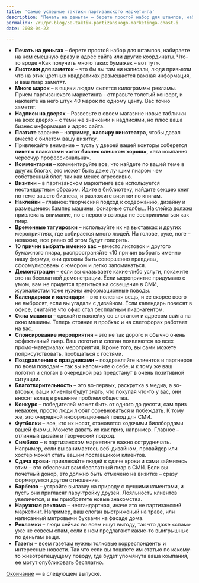 ```yaml
---
title: 'Самые успешные тактики партизанского маркетинга'
description: 'Печать на деньгах – берете простой набор для штампов, набираете на нем смешную фразу и адрес сайта или другие координаты. Что-то вроде «Как получить много таких бумажек – вот тут».'
permalink: /ru/pr-blog/50-taktik-partizanskogo-marketinga-chast-i
date: 2008-04-22

---
```


<ul>
<li><strong>Печать на деньгах</strong> – берете простой набор для штампов, набираете на нем смешную фразу и адрес сайта или другие координаты. Что-то вроде «Как получить много таких бумажек – вот тут».</li>
<li><strong>Листочки для заметок</strong> – что бы вы там ни написали, люди привыкли что на этих цветных квадратиках размещается важная информация, и ваш пиар заметят.</li>
<li><strong>Много марок</strong> – в ящики людям сыпятся килограммы рекламы. Прием партизанского маркетинга - отправьте толстый конверт, и наклейте на него штук 40 марок по одному центу. Вас точно заметят.</li>
<li><strong>Надписи на дверях</strong> – Развесьте в своем магазине новые таблички на всех дверях – с теми же значками и надписями, но плюс ваша бизнес информация и адрес сайта.</li>
<li><strong>Платите</strong> заранее – например, <strong>кассиру кинотеатра</strong>, чтобы давал вместе с билетом вашу визитку.</li>
<li>Привлекайте внимание – пусть у дверей вашей конторы соберется <strong>пикет с плакатами «этот бизнес слишком хорош»</strong>, «эта компания чересчур профессиональна».</li>
<li><strong>Комментарии</strong> – комментируйте все, что найдете по вашей теме в других блогах, это может быть даже лучшим пиаром чем собственный блог, так как менее агрессивно.</li>
<li><strong>Визитки</strong> – в партизанском маркетинге все используется нестандартным образом. Идите в библиотеку, найдите секцию книг по теме вашего бизнеса, и разложите визитки по книгам.</li>
<li><strong>Наклейки</strong> – главное: творческий подход к содержанию, дизайну и размещению: бампер машины, фонарные столбы… Наклейка должна привлекать внимание, но с первого взгляда не восприниматься как пиар.</li>
<li><strong>Временные татуировки</strong> – используйте их на выставках и других мероприятиях, где собирается много людей. На голове, руке, ноге – неважно, все равно об этом будут говорить.</li>
<li><strong>10 причин выбрать именно вас</strong> – вместо листовок и другого бумажного пиара, распространяйте «10 причин выбрать именно нашу фирму», они должны быть совершенно правдивы, сформулированы с юмором и легко запоминаться.</li>
<li><strong>Демонстрации</strong> – если вы оказываете какие-либо услуги, покажите это на бесплатной демонстрации. Если мероприятие придумано с умом, вам не придется тратиться на освещение в СМИ, журналистам тоже нужны информационные поводы.</li>
<li><strong>Календарики и календари</strong> – это полезная вещь, и ее скорее всего не выбросят, если вы угадали с дизайном. Если календарь повесят в офисе, считайте что офис стал бесплатным пиар-агентом.</li>
<li><strong>Окна машины</strong> – сделайте наклейку со слоганом и адресом сайта на окно машины. Теперь стояние в пробках и на светофорах работает на вас.</li>
<li><strong>Спонсирование мероприятия</strong> – это не так дорого и обычно очень эффективный пиар. Ваш логотип и слоган появляются во всех промо-материалах мероприятия. Кроме того, вы сами можете поприсутствовать, пообщаться с гостями.</li>
<li><strong>Поздравления с праздниками</strong> – поздравляйте клиентов и партнеров по всем поводам – так вы напомните о себе, и к тому же ваш логотип и слоган в очередной раз предстанут в очень позитивной ситуации.</li>
<li><strong>Благотворительность</strong> – это во-первых, раскрутка в медиа, а во-вторых, ваши клиенты будут знать, что покупая что-то у вас, они вносят вклад в решение проблем общества.</li>
<li><strong>Конкурс</strong> – победителей может быть от одного до десяти, сам приз неважен, просто люди любят соревноваться и побеждать. К тому же, это очередной информационный повод для СМИ.</li>
<li><strong>Футболки</strong> – все, кто их носят, становятся ходячими биллбордами вашей фирмы. Можете давать их как приз, например. Главное – отличный дизайн и творческий подход.</li>
<li><strong>Симбиоз</strong> – в партизанском маркетинге важно сотрудничать. Например, если вы занимаетесь веб-дизайном, провайдер или хостер может стать вашим поставщиком клиентов.</li>
<li><strong>Сдача крови</strong>- привлекайте людей к сдаче крови и сами займитесь этим – это обеспечит вам бесплатный пиар в СМИ. Если вы почетный донор, это должно быть отмечено на визитке – сразу формируется другое отношение.</li>
<li><strong>Барбекю</strong> – устройте вылазку на природу с лучшими клиентами, и пусть они пригласят пару-тройку друзей. Лояльность клиентов увеличится, и вы приобретете новые знакомства.</li>
<li><strong>Наружная реклама</strong> – нестандартная, иначе это не партизанский маркетинг. Например, ваш слоган выстриженый на траве, или написанный метровыми буквами на фасаде дома.</li>
<li><strong>Рекламки</strong> – люди сейчас во всем ищут выгоду, так что даже «спам» уже не совсем спам, если в нем предлагают какие-то выигрышные по деньгам вещи.</li>
<li><strong>Газеты</strong> – всем газетам нужны толковые корреспонденты и интересные новости. Так что если вы пошлете им статью по какому-то животрепещущему поводу, где будет упомянута ваша компания, ее могут опубликовать бесплатно.</li></ul>

<p><a href="/ru/pr-blog/guerrilla-marketing-50-tactics-2">Окончание</a> — в следующем выпуске.</p>

